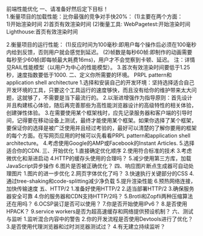 前端性能优化
一、请准备好然后定下目标！  
  1.衡量项目的加载性能：比你最强的竞争对手快20%：
    (1)主要在两个方面：  
      1)开始渲染时间
      2)首页有效渲染时间
    (2)衡量工具:
      WebPagetest:开始渲染时间
      Lighthouse:首页有效渲染时间

  2.衡量项目的运行性能：
    (1)反应时间为100毫秒:即用户每个操作后必须在100毫秒内给到反馈，否则用户就会感觉到延迟。
    (2)帧数是每秒60帧:即制作的动画需要每秒至少60帧(即每帧最大耗费16ms)，用户才不会觉察到卡顿、延迟。
    注：详情见RAIL性能模型（以用户为中心的性能模型）。
  3.首次有效渲染时间要低于1.25秒，速度指数要低于1000.
二、定义你所需要的环境。
PRPL pattern和application shell architecture
 1.选择和安装自己的开发环境：坚持选择适合自己开发环境的工具，只要这个工具运行的速度够快，而且没有给你的维护带来太大问题，这就够了，不需要是当下最流行的。
 2.以渐进增强作为指导原则：首先设计并且构建核心体验，随后再完善那些为高性能浏览器设计的高级特性的相关体验，创建弹性体验。
 3.在需要使用某个框架栈时，应先记录服务器和客户端的引导时间，记得要在移动设备上测试，最终才能使用某个框架。如果你选择了某个框架，要保证你的选择是被广泛使用并且经过考验的，最好可以清楚的了解你要用的框架的每个方面。在写网页应用的时候可以先看看PRPL pattern和application shell architecture。
 4.考虑使用Google的AMP或Facebook的Instant Articles.
 5.选择适合你的CDN.
 三、开始优化
 1.直接确定优化顺序
 2.使用符合标准的技术
 3.考虑微优化和渐进启动
 4.HTTP的缓存头使用的合理吗？
 5.减少使用第三方库，加载JavaScript异步操作
 6.图片是否被正确优化？
 四、响应图片断点生成器可自动处理图片
 1.图片的进一步优化
 2.网页字体优化了吗？
 3.快速执行关键部分的CSS
 4.通过tree-shaking和code-splitting减少净负载
 5.提升渲染性能
 6.预热网络连接，加快传输速度
 五、HTTP/2
 1.准备好使用HTTP/2
 2.适当部署HTTP/2
 3.确保服务器安全可靠
 4.你的服务器和CDN支持HTTP/2吗？
 5.Brotli和Zopfli两种压缩算法还在用吗？
 6.OCSP装订是否可以使用？
 7.你是否开始使用IPv6？
 8.是否使用HPACK？
 9.service workers是否为超高速缓存和网络提供预设机制？
 六、测试与监听
 1.监听混合内容中的警告
 2.你的开发流程是否使用Devtools进行了优化？
 3.是否使用代理浏览器和过时浏览器测试过？
 4.有无建立持续监听？

